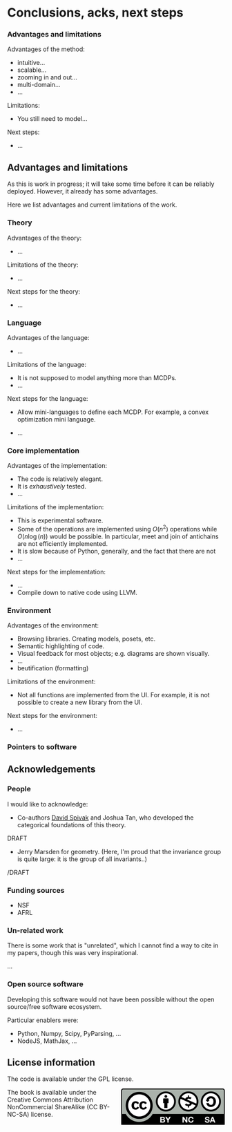 # Conclusions, acks, next steps

### Advantages and limitations

Advantages of the method:

* intuitive...
* scalable...
* zooming in and out...
* multi-domain...
* ...

Limitations:

* You still need to model...

Next steps:

* ...

## Advantages and limitations

As this is work in progress; it will take some time before it
can be reliably deployed. However, it already has some advantages.

Here we list advantages and current limitations of the work.

### Theory

Advantages of the theory:

* ...

Limitations of the theory:

* ...

Next steps for the theory:

* ...

### Language

Advantages of the language:

* ...

Limitations of the language:

* It is not supposed to model anything more than MCDPs.
* ...

Next steps for the language:

* Allow mini-languages to define each MCDP. For example, a convex optimization
  mini language.

* ...


### Core implementation

Advantages of the implementation:

* The code is relatively elegant.
* It is *exhaustively* tested.
* ...

Limitations of the implementation:

* This is experimental software.
* Some of the operations are implemented using $O(n^2)$ operations
while $O(n \log(n))$ would be possible. In particular, meet and join
of antichains are not efficiently implemented.
* It is slow because of Python, generally, and the fact that there are not
* ...

Next steps for the implementation:

* ...
* Compile down to native code using LLVM.

### Environment

Advantages of the environment:

* Browsing libraries. Creating models, posets, etc.
* Semantic highlighting of code.
* Visual feedback for most objects; e.g. diagrams are shown visually.
* ...
* beutification (formatting)

Limitations of the environment:

* Not all functions are implemented from the UI. For example,
  it is not possible to create a new library from the UI.

Next steps for the environment:

* ...


### Pointers to software



## Acknowledgements

### People

I would like to acknowledge:

* Co-authors [David Spivak][spivak] and Joshua Tan, who developed the categorical
  foundations of this theory.

DRAFT

* Jerry Marsden for geometry. (Here, I'm proud that the invariance group is quite large: it
is the group of all invariants..)

/DRAFT

[spivak]: http://math.mit.edu/%7edspivak/

### Funding sources

* NSF
* AFRL

### Un-related work

There is some work that is "unrelated", which I cannot find
a way to cite in my papers, though this was very inspirational.

...

<!--
* Homotopy Type Theory
* I found very useful the lessons Bartos Miliewsky -->

### Open source software

Developing this software would not have been possible without
the open source/free software ecosystem.

Particular enablers were:

* Python, Numpy, Scipy, PyParsing, ...
* NodeJS, MathJax, ...


## License information
The code is available under the GPL license.


<img id='license' src="by-nc-sa.svg"/>

The book is available under the Creative Commons Attribution NonCommercial ShareAlike
(CC BY-NC-SA) license.

<style type='text/css'>
#license {
    float: right;
}
    blockquote#firstquote  p:first-child,
    blockquote#secondquote p:first-child {
        font-style: italic;
    }
    blockquote#firstquote p:not(:first-child) {
        font-size: smaller;
    }
</style>
